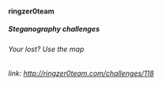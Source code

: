#### ringzer0team
##### Steganography challenges
###### Your lost? Use the map
###### link: http://ringzer0team.com/challenges/118
